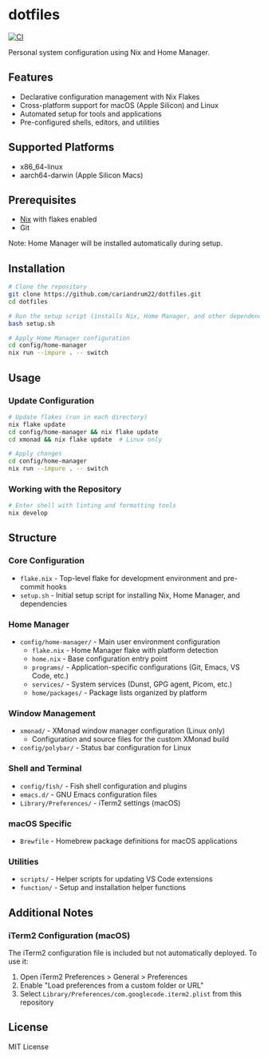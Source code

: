 # dotfiles

[![CI](https://github.com/cariandrum22/dotfiles/actions/workflows/ci.yml/badge.svg)](https://github.com/cariandrum22/dotfiles/actions/workflows/ci.yml)

Personal system configuration using Nix and Home Manager.

## Features

- Declarative configuration management with Nix Flakes
- Cross-platform support for macOS (Apple Silicon) and Linux
- Automated setup for tools and applications
- Pre-configured shells, editors, and utilities

## Supported Platforms

- x86_64-linux
- aarch64-darwin (Apple Silicon Macs)

## Prerequisites

- [Nix](https://nixos.org/download.html) with flakes enabled
- Git

Note: Home Manager will be installed automatically during setup.

## Installation

```bash
# Clone the repository
git clone https://github.com/cariandrum22/dotfiles.git
cd dotfiles

# Run the setup script (installs Nix, Home Manager, and other dependencies)
bash setup.sh

# Apply Home Manager configuration
cd config/home-manager
nix run --impure . -- switch
```

## Usage

### Update Configuration

```bash
# Update flakes (run in each directory)
nix flake update
cd config/home-manager && nix flake update
cd xmonad && nix flake update  # Linux only

# Apply changes
cd config/home-manager
nix run --impure . -- switch
```

### Working with the Repository

```bash
# Enter shell with linting and formatting tools
nix develop
```

## Structure

### Core Configuration

- `flake.nix` - Top-level flake for development environment and pre-commit hooks
- `setup.sh` - Initial setup script for installing Nix, Home Manager, and dependencies

### Home Manager

- `config/home-manager/` - Main user environment configuration
  - `flake.nix` - Home Manager flake with platform detection
  - `home.nix` - Base configuration entry point
  - `programs/` - Application-specific configurations (Git, Emacs, VS Code, etc.)
  - `services/` - System services (Dunst, GPG agent, Picom, etc.)
  - `home/packages/` - Package lists organized by platform

### Window Management

- `xmonad/` - XMonad window manager configuration (Linux only)
  - Configuration and source files for the custom XMonad build
- `config/polybar/` - Status bar configuration for Linux

### Shell and Terminal

- `config/fish/` - Fish shell configuration and plugins
- `emacs.d/` - GNU Emacs configuration files
- `Library/Preferences/` - iTerm2 settings (macOS)

### macOS Specific

- `Brewfile` - Homebrew package definitions for macOS applications

### Utilities

- `scripts/` - Helper scripts for updating VS Code extensions
- `function/` - Setup and installation helper functions

## Additional Notes

### iTerm2 Configuration (macOS)

The iTerm2 configuration file is included but not automatically deployed. To use it:

1. Open iTerm2 Preferences > General > Preferences
2. Enable "Load preferences from a custom folder or URL"
3. Select `Library/Preferences/com.googlecode.iterm2.plist` from this repository

## License

MIT License
